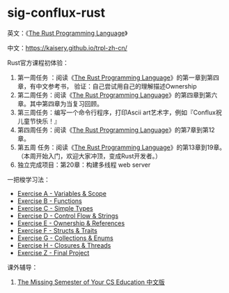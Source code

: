 # sig-conflux-rust

英文：《[The Rust Programming Language](https://doc.rust-lang.org/stable/book/ch01-00-getting-started.html)》

中文：https://kaisery.github.io/trpl-zh-cn/

Rust官方课程初体验：

1. 第一周任务 ：阅读《[The Rust Programming Language](https://doc.rust-lang.org/stable/book/ch01-00-getting-started.html)》的第一章到第四章，有中文参考书，
   验证：自己尝试用自己的理解描述Ownership
2. 第二周任务：阅读《[The Rust Programming Language](https://doc.rust-lang.org/stable/book/ch01-00-getting-started.html)》的第四章到第六章。其中第四章为当复习回顾。
3. 第三周任务：编写一个命令行程序，打印Ascii art艺术字，例如『Conflux祝儿童节快乐！』
4. 第四周任务：阅读《[The Rust Programming Language](https://doc.rust-lang.org/stable/book/ch01-00-getting-started.html)》的第7章到第12章。
5. 第五周 任务：阅读《[The Rust Programming Language](https://doc.rust-lang.org/stable/book/ch01-00-getting-started.html)》的第13章到19章。（本周开始入门，欢迎大家冲顶，变成Rust开发者。）
6. 独立完成项目：第20章：构建多线程 web server

一把梭学习法：
* [Exercise A - Variables & Scope](https://github.com/CleanCut/ultimate_rust_crash_course/tree/master/exercise/a-variables)
* [Exercise B - Functions](https://github.com/CleanCut/ultimate_rust_crash_course/tree/master/exercise/b-functions)
* [Exercise C - Simple Types](https://github.com/CleanCut/ultimate_rust_crash_course/tree/master/exercise/c-simple-types)
* [Exercise D - Control Flow & Strings](https://github.com/CleanCut/ultimate_rust_crash_course/tree/master/exercise/d-control-flow-strings)
* [Exercise E - Ownership & References](https://github.com/CleanCut/ultimate_rust_crash_course/tree/master/exercise/e-ownership-references)
* [Exercise F - Structs & Traits](https://github.com/CleanCut/ultimate_rust_crash_course/tree/master/exercise/f-structs-traits)
* [Exercise G - Collections & Enums](https://github.com/CleanCut/ultimate_rust_crash_course/tree/master/exercise/g-collections-enums)
* [Exercise H - Closures & Threads](https://github.com/CleanCut/ultimate_rust_crash_course/tree/master/exercise/h-closures-threads)
* [Exercise Z - Final Project](https://github.com/CleanCut/ultimate_rust_crash_course/tree/master/exercise/z-final-project)

课外辅导：
1. [The Missing Semester of Your CS Education 中文版](https://missing-semester-cn.github.io/)







